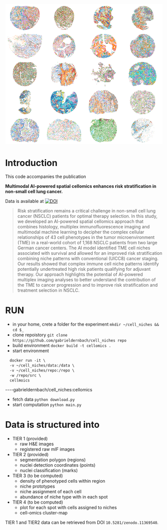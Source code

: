![alt text](https://github.com/gabrieldernbach/cell-niches/blob/main/spots.png)

Introduction
============
This code accompanies the publication 

**Multimodal AI-powered spatial cellomics enhances risk stratification in non-small cell lung cancer.**

Data is available at [![DOI](https://zenodo.org/badge/DOI/10.5281/zenodo.11389863.svg)](https://doi.org/10.5281/zenodo.11389863)

> Risk stratification remains a critical challenge in non-small cell lung cancer (NSCLC) patients for optimal therapy selection. In this study, we developed an AI-powered spatial cellomics approach that combines histology, multiplex immunofluorescence imaging and multimodal machine learning to decipher the complex cellular relationships of 43 cell phenotypes in the tumor microenvironment (TME) in a real-world cohort of 1,168 NSCLC patients from two large German cancer centers. The AI model identified TME cell niches associated with survival and allowed for an improved risk stratification combining niche patterns with conventional (UICC8) cancer staging. Our results showed that complex immune cell niche patterns identify potentially undertreated high risk patients qualifying for adjuvant therapy. Our approach highlights the potential of AI-powered multiplex imaging analyses to better understand the contribution of the TME to cancer progression and to improve risk stratification and treatment selection in NSCLC.



RUN
===
* in your home, crete a folder for the experiment `mkdir ~/cell_niches && cd $_`
* clone repoistory `git clone https://github.com/gabrieldernbach/cell_niches repo`
* build environment `docker build -t cellomics . `
* start environment
```
  docker run -it \
  -v ~/cell_niches/data:/data \
  -v ~/cell_niches/repo:/repo \
  -w /repo/src \
  cellmoics
```
----gabrieldernbach/cell_niches:cellomics
* fetch data `python download.py`
* start computation `python main.py`


Data is structured into
=======================
* TIER 1 (provided)
  * raw H&E images
  * registered raw mIF images
* TIER 2 (provided)
  * segmentation polygon (regions)
  * nuclei detection coordinates (points)
  * nuclei classification (marks)
* TIER 3 (to be computed)
  * density of phenotyped cells within region
  * niche prototypes
  * niche assignment of each cell
  * abundance of niche type with in each spot
* TIER 4 (to be computed)
  * plot for each spot with cells assigned to niches
  * cell-omics cluster-map

TIER 1 and TIER2 data can be retrieved from DOI `10.5281/zenodo.11369540`.